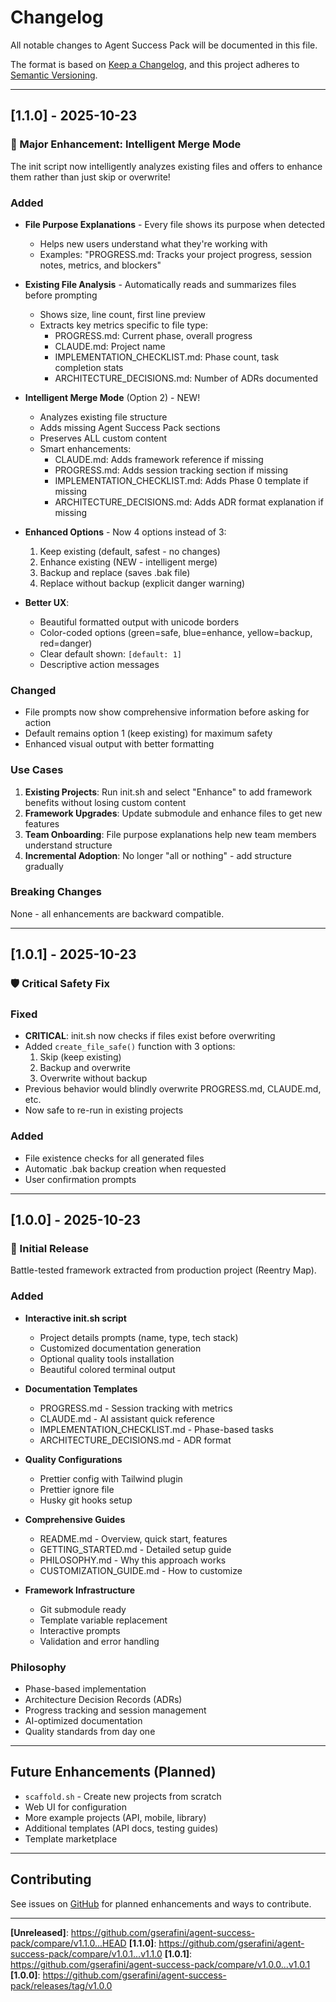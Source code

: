 # Changelog

All notable changes to Agent Success Pack will be documented in this file.

The format is based on [Keep a Changelog](https://keepachangelog.com/en/1.0.0/),
and this project adheres to [Semantic Versioning](https://semver.org/spec/v2.0.0.html).

---

## [1.1.0] - 2025-10-23

### 🎉 Major Enhancement: Intelligent Merge Mode

The init script now intelligently analyzes existing files and offers to enhance them rather than just skip or overwrite!

### Added

- **File Purpose Explanations** - Every file shows its purpose when detected
  - Helps new users understand what they're working with
  - Examples: "PROGRESS.md: Tracks your project progress, session notes, metrics, and blockers"

- **Existing File Analysis** - Automatically reads and summarizes files before prompting
  - Shows size, line count, first line preview
  - Extracts key metrics specific to file type:
    - PROGRESS.md: Current phase, overall progress
    - CLAUDE.md: Project name
    - IMPLEMENTATION_CHECKLIST.md: Phase count, task completion stats
    - ARCHITECTURE_DECISIONS.md: Number of ADRs documented

- **Intelligent Merge Mode** (Option 2) - NEW!
  - Analyzes existing file structure
  - Adds missing Agent Success Pack sections
  - Preserves ALL custom content
  - Smart enhancements:
    - CLAUDE.md: Adds framework reference if missing
    - PROGRESS.md: Adds session tracking section if missing
    - IMPLEMENTATION_CHECKLIST.md: Adds Phase 0 template if missing
    - ARCHITECTURE_DECISIONS.md: Adds ADR format explanation if missing

- **Enhanced Options** - Now 4 options instead of 3:
  1. Keep existing (default, safest - no changes)
  2. Enhance existing (NEW - intelligent merge)
  3. Backup and replace (saves .bak file)
  4. Replace without backup (explicit danger warning)

- **Better UX**:
  - Beautiful formatted output with unicode borders
  - Color-coded options (green=safe, blue=enhance, yellow=backup, red=danger)
  - Clear default shown: `[default: 1]`
  - Descriptive action messages

### Changed

- File prompts now show comprehensive information before asking for action
- Default remains option 1 (keep existing) for maximum safety
- Enhanced visual output with better formatting

### Use Cases

1. **Existing Projects**: Run init.sh and select "Enhance" to add framework benefits without losing custom content
2. **Framework Upgrades**: Update submodule and enhance files to get new features
3. **Team Onboarding**: File purpose explanations help new team members understand structure
4. **Incremental Adoption**: No longer "all or nothing" - add structure gradually

### Breaking Changes

None - all enhancements are backward compatible.

---

## [1.0.1] - 2025-10-23

### 🛡️ Critical Safety Fix

### Fixed

- **CRITICAL**: init.sh now checks if files exist before overwriting
- Added `create_file_safe()` function with 3 options:
  1. Skip (keep existing)
  2. Backup and overwrite
  3. Overwrite without backup
- Previous behavior would blindly overwrite PROGRESS.md, CLAUDE.md, etc.
- Now safe to re-run in existing projects

### Added

- File existence checks for all generated files
- Automatic .bak backup creation when requested
- User confirmation prompts

---

## [1.0.0] - 2025-10-23

### 🎉 Initial Release

Battle-tested framework extracted from production project (Reentry Map).

### Added

- **Interactive init.sh script**
  - Project details prompts (name, type, tech stack)
  - Customized documentation generation
  - Optional quality tools installation
  - Beautiful colored terminal output

- **Documentation Templates**
  - PROGRESS.md - Session tracking with metrics
  - CLAUDE.md - AI assistant quick reference
  - IMPLEMENTATION_CHECKLIST.md - Phase-based tasks
  - ARCHITECTURE_DECISIONS.md - ADR format

- **Quality Configurations**
  - Prettier config with Tailwind plugin
  - Prettier ignore file
  - Husky git hooks setup

- **Comprehensive Guides**
  - README.md - Overview, quick start, features
  - GETTING_STARTED.md - Detailed setup guide
  - PHILOSOPHY.md - Why this approach works
  - CUSTOMIZATION_GUIDE.md - How to customize

- **Framework Infrastructure**
  - Git submodule ready
  - Template variable replacement
  - Interactive prompts
  - Validation and error handling

### Philosophy

- Phase-based implementation
- Architecture Decision Records (ADRs)
- Progress tracking and session management
- AI-optimized documentation
- Quality standards from day one

---

## Future Enhancements (Planned)

- `scaffold.sh` - Create new projects from scratch
- Web UI for configuration
- More example projects (API, mobile, library)
- Additional templates (API docs, testing guides)
- Template marketplace

---

## Contributing

See issues on [GitHub](https://github.com/gserafini/agent-success-pack/issues) for planned enhancements and ways to contribute.

---

**[Unreleased]**: <https://github.com/gserafini/agent-success-pack/compare/v1.1.0...HEAD>
**[1.1.0]**: <https://github.com/gserafini/agent-success-pack/compare/v1.0.1...v1.1.0>
**[1.0.1]**: <https://github.com/gserafini/agent-success-pack/compare/v1.0.0...v1.0.1>
**[1.0.0]**: <https://github.com/gserafini/agent-success-pack/releases/tag/v1.0.0>
